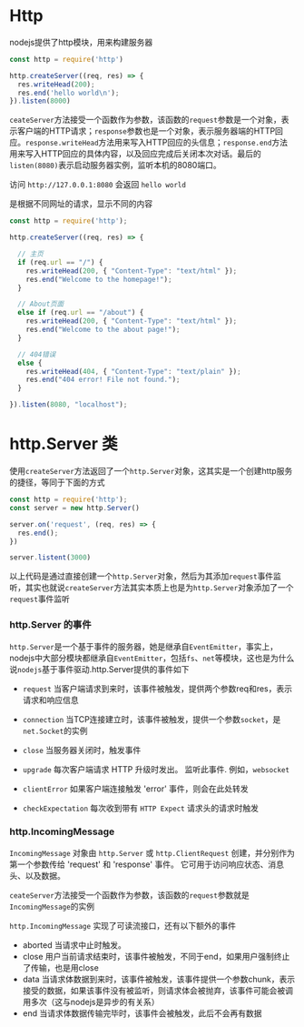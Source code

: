 # Http

nodejs提供了http模块，用来构建服务器

```js
const http = require('http')

http.createServer((req, res) => {
  res.writeHead(200);
  res.end('hello world\n');
}).listen(8000)
```
`ceateServer`方法接受一个函数作为参数，该函数的`request`参数是一个对象，表示客户端的HTTP请求；`response`参数也是一个对象，表示服务器端的HTTP回应。`response.writeHead`方法用来写入HTTP回应的头信息；`response.end`方法用来写入HTTP回应的具体内容，以及回应完成后关闭本次对话。最后的`listen(8080)`表示启动服务器实例，监听本机的8080端口。

访问 `http://127.0.0.1:8080` 会返回 `hello world`


是根据不同网址的请求，显示不同的内容

```js
const http = require('http');

http.createServer((req, res) => {

  // 主页
  if (req.url == "/") {
    res.writeHead(200, { "Content-Type": "text/html" });
    res.end("Welcome to the homepage!");
  }

  // About页面
  else if (req.url == "/about") {
    res.writeHead(200, { "Content-Type": "text/html" });
    res.end("Welcome to the about page!");
  }

  // 404错误
  else {
    res.writeHead(404, { "Content-Type": "text/plain" });
    res.end("404 error! File not found.");
  }

}).listen(8080, "localhost");
```

# http.Server 类


使用`createServer`方法返回了一个`http.Server`对象，这其实是一个创建http服务的捷径，等同于下面的方式

```js
const http = require('http');
const server = new http.Server()

server.on('request', (req, res) => {
  res.end();
})

server.listent(3000)
```

以上代码是通过直接创建一个`http.Server`对象，然后为其添加`request`事件监听，其实也就说`createServer`方法其实本质上也是为`http.Server`对象添加了一个`request`事件监听

### http.Server 的事件

`http.Server`是一个基于事件的服务器，她是继承自`EventEmitter`，事实上，nodejs中大部分模块都继承自`EventEmitter`，包括`fs`、`net`等模块，这也是为什么说`nodejs`基于事件驱动.http.Server提供的事件如下

- `request`  当客户端请求到来时，该事件被触发，提供两个参数req和res，表示请求和响应信息

- `connection`  当TCP连接建立时，该事件被触发，提供一个参数`socket`，是`net.Socket`的实例

- `close`  当服务器关闭时，触发事件

- `upgrade`  每次客户端请求 HTTP 升级时发出。 监听此事件. 例如，`websocket`

- `clientError` 如果客户端连接触发 'error' 事件，则会在此处转发

- `checkExpectation`  每次收到带有 `HTTP Expect` 请求头的请求时触发


### http.IncomingMessage

`IncomingMessage` 对象由 `http.Server` 或 `http.ClientRequest` 创建，并分别作为第一个参数传给 'request' 和 'response' 事件。 它可用于访问响应状态、消息头、以及数据。

`ceateServer`方法接受一个函数作为参数，该函数的`request`参数就是`IncomingMessage`的实例

`http.IncomingMessage` 实现了可读流接口，还有以下额外的事件

- aborted  当请求中止时触发。
- close  用户当前请求结束时，该事件被触发，不同于end，如果用户强制终止了传输，也是用close
- data  当请求体数据到来时，该事件被触发，该事件提供一个参数chunk，表示接受的数据，如果该事件没有被监听，则请求体会被抛弃，该事件可能会被调用多次（这与nodejs是异步的有关系）
- end  当请求体数据传输完毕时，该事件会被触发，此后不会再有数据

